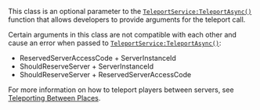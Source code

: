 This class is an optional parameter to the
[`TeleportService:TeleportAsync()`](https://create.roblox.com/docs/reference/engine/classes/TeleportService#TeleportAsync) function that allows developers to
provide arguments for the teleport call.

Certain arguments in this class are not compatible with each other and cause
an error when passed to [`TeleportService:TeleportAsync()`](https://create.roblox.com/docs/reference/engine/classes/TeleportService#TeleportAsync):

- ReservedServerAccessCode + ServerInstanceId
- ShouldReserveServer + ServerInstanceId
- ShouldReserveServer + ReservedServerAccessCode

For more information on how to teleport players between servers, see
[Teleporting Between Places](https://create.roblox.com/docs/projects/teleporting).
